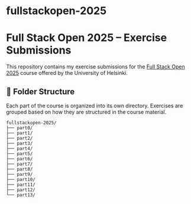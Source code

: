 # fullstackopen-2025

# Full Stack Open 2025 – Exercise Submissions

This repository contains my exercise submissions for the [Full Stack Open 2025](https://fullstackopen.com/en/) course offered by the University of Helsinki.

## 📁 Folder Structure

Each part of the course is organized into its own directory. Exercises are grouped based on how they are structured in the course material.

    fullstackopen-2025/
    ├── part0/
    ├── part1/
    ├── part2/
    ├── part3/
    ├── part4/
    ├── part5/
    ├── part6/
    ├── part7/
    ├── part8/
    ├── part9/
    ├── part10/
    ├── part11/
    ├── part12/
    └── part13/
